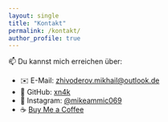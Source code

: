 ```yaml
---
layout: single
title: "Kontakt"
permalink: /kontakt/
author_profile: true
---
```


📫 Du kannst mich erreichen über:

- ✉️ E-Mail: zhivoderov.mikhail@outlook.de  
- 🐙 GitHub: [xn4k](https://github.com/xn4k)  
- 📸 Instagram: [@mikeammic069](https://instagram.com/mikeammic069)  
- ☕ [Buy Me a Coffee](https://www.buymeacoffee.com/xn4k)
